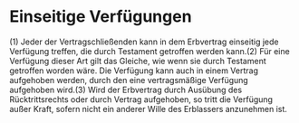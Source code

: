 # Einseitige Verfügungen

(1) Jeder der Vertragschließenden kann in dem Erbvertrag einseitig jede Verfügung treffen, die durch Testament getroffen werden kann.(2) Für eine Verfügung dieser Art gilt das Gleiche, wie wenn sie durch Testament getroffen worden wäre. Die Verfügung kann auch in einem Vertrag aufgehoben werden, durch den eine vertragsmäßige Verfügung aufgehoben wird.(3) Wird der Erbvertrag durch Ausübung des Rücktrittsrechts oder durch Vertrag aufgehoben, so tritt die Verfügung außer Kraft, sofern nicht ein anderer Wille des Erblassers anzunehmen ist. 

